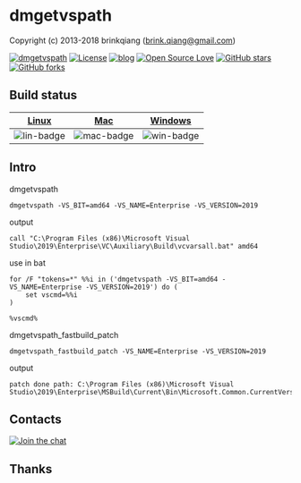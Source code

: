 # dmgetvspath

Copyright (c) 2013-2018 brinkqiang (brink.qiang@gmail.com)

[![dmgetvspath](https://img.shields.io/badge/brinkqiang-dmgetvspath-blue.svg?style=flat-square)](https://github.com/brinkqiang/dmgetvspath)
[![License](https://img.shields.io/badge/license-MIT-brightgreen.svg)](https://github.com/brinkqiang/dmgetvspath/blob/master/LICENSE)
[![blog](https://img.shields.io/badge/Author-Blog-7AD6FD.svg)](https://brinkqiang.github.io/)
[![Open Source Love](https://badges.frapsoft.com/os/v3/open-source.png)](https://github.com/brinkqiang)
[![GitHub stars](https://img.shields.io/github/stars/brinkqiang/dmgetvspath.svg?label=Stars)](https://github.com/brinkqiang/dmgetvspath) 
[![GitHub forks](https://img.shields.io/github/forks/brinkqiang/dmgetvspath.svg?label=Fork)](https://github.com/brinkqiang/dmgetvspath)

## Build status
| [Linux][lin-link] | [Mac][mac-link] | [Windows][win-link] |
| :---------------: | :----------------: | :-----------------: |
| ![lin-badge]      | ![mac-badge]       | ![win-badge]        |

[lin-badge]: https://github.com/brinkqiang/dmgetvspath/workflows/linux/badge.svg "linux build status"
[lin-link]:  https://github.com/brinkqiang/dmgetvspath/actions/workflows/linux.yml "linux build status"
[mac-badge]: https://github.com/brinkqiang/dmgetvspath/workflows/mac/badge.svg "mac build status"
[mac-link]:  https://github.com/brinkqiang/dmgetvspath/actions/workflows/mac.yml "mac build status"
[win-badge]: https://github.com/brinkqiang/dmgetvspath/workflows/win/badge.svg "win build status"
[win-link]:  https://github.com/brinkqiang/dmgetvspath/actions/workflows/win.yml "win build status"

## Intro
dmgetvspath
```
dmgetvspath -VS_BIT=amd64 -VS_NAME=Enterprise -VS_VERSION=2019
```

output
```
call "C:\Program Files (x86)\Microsoft Visual Studio\2019\Enterprise\VC\Auxiliary\Build\vcvarsall.bat" amd64
```

use in bat
```
for /F "tokens=*" %%i in ('dmgetvspath -VS_BIT=amd64 -VS_NAME=Enterprise -VS_VERSION=2019') do ( 
    set vscmd=%%i
)

%vscmd%

```

dmgetvspath_fastbuild_patch
```
dmgetvspath_fastbuild_patch -VS_NAME=Enterprise -VS_VERSION=2019
```
output
```
patch done path: C:\Program Files (x86)\Microsoft Visual Studio\2019\Enterprise\MSBuild\Current\Bin\Microsoft.Common.CurrentVersion.targets
```

## Contacts
[![Join the chat](https://badges.gitter.im/brinkqiang/dmgetvspath/Lobby.svg)](https://gitter.im/brinkqiang/dmgetvspath)

## Thanks
